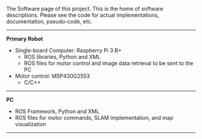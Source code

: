The Software page of this project. This is the home of software descriptions. Please see the code for actual implementations, documentation, pseudo-code, etc.
 
***
**Primary Robot**
* Single-board Computer: Raspberry Pi 3 B+
  * ROS libraries, Python and XML
  * ROS files for motor control and image data retrieval to be sent to the PC 
* Motor control: MSP430G2553
  * C/C++
***
**PC**
* ROS Framework, Python and XML
* ROS files for motor commands, SLAM implementation, and map visualization
***

